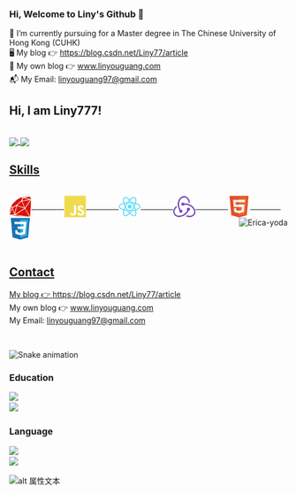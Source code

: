 ###  Hi, Welcome to Liny's Github 👋

<!--
**Liny777/Liny777** is a ✨ _special_ ✨ repository because its `README.md` (this file) appears on your GitHub profile.

Here are some ideas to get you started:

- 🔭 I’m currently working on ...
- 🌱 I’m currently learning ...
- 👯 I’m looking to collaborate on ...
- 🤔 I’m looking for help with ...
- 💬 Ask me about ...
- 📫 How to reach me: ...
- 😄 Pronouns: ...
- ⚡ Fun fact: ...
查看表情包网址 https://www.unicode.org/emoji/charts/full-emoji-list.html#1f600
卡牌生成网址：https://shields.io
-->

 📑 I’m currently pursuing for a Master degree in The Chinese University of Hong Kong (CUHK)  
 🖥 My blog 👉 https://blog.csdn.net/Liny77/article  
 💬 My own blog 👉 www.linyouguang.com  
 📬 My Email: linyouguang97@gmail.com
 
 ## Hi, I am Liny777! 
</br>

 <div>
  <a href="https://github.com/liny777">
   <img align="center" height="170" src="https://github-readme-stats.vercel.app/api/top-langs/?username=liny777&layout=compact&langs_count=16&theme=dracula"/>
  <img align="center" src="https://github-readme-stats.vercel.app/api?username=liny777&show_icons=true&theme=dracula&include_all_commits=true&count_private=true&hide=issues"/>
</div>
 
 ## Skills
<div style="display: inline_block"><br>
  <img height="40" align="center" alt="Erica-Ruby" height="30" width="40" src="https://raw.githubusercontent.com/devicons/devicon/master/icons/ruby/ruby-plain.svg">
 &nbsp;&nbsp;&nbsp;&nbsp;&nbsp;&nbsp;&nbsp;&nbsp;&nbsp;&nbsp;&nbsp;&nbsp;&nbsp;
  <img height="40" align="center" alt="Erica-Js" height="30" width="40" src="https://raw.githubusercontent.com/devicons/devicon/master/icons/javascript/javascript-plain.svg">
 &nbsp;&nbsp;&nbsp;&nbsp;&nbsp;&nbsp;&nbsp;&nbsp;&nbsp;&nbsp;&nbsp;&nbsp;&nbsp;
  <img height="40" align="center" alt="Erica-React" height="30" width="40" src="https://raw.githubusercontent.com/devicons/devicon/master/icons/react/react-original.svg">
 &nbsp;&nbsp;&nbsp;&nbsp;&nbsp;&nbsp;&nbsp;&nbsp;&nbsp;&nbsp;&nbsp;&nbsp;&nbsp;
  <img height="40" align="center" alt="Erica-Redux" height="30" width="40" src="https://raw.githubusercontent.com/devicons/devicon/master/icons/redux/redux-original.svg">
 &nbsp;&nbsp;&nbsp;&nbsp;&nbsp;&nbsp;&nbsp;&nbsp;&nbsp;&nbsp;&nbsp;&nbsp;&nbsp;
  <img height="40" align="center" alt="Erica-HTML" height="30" width="40" src="https://raw.githubusercontent.com/devicons/devicon/master/icons/html5/html5-original.svg">
 &nbsp;&nbsp;&nbsp;&nbsp;&nbsp;&nbsp;&nbsp;&nbsp;&nbsp;&nbsp;&nbsp;&nbsp;&nbsp;
  <img height="40" align="center" alt="Erica-CSS" height="30" width="40" src="https://raw.githubusercontent.com/devicons/devicon/master/icons/css3/css3-original.svg">
  <img align="right" height="180em" alt="Erica-yoda" src="https://media.giphy.com/media/l44Qqz6gO6JiVV3pu/giphy.gif">
</div>
  
</br>

## Contact 
My blog 👉 https://blog.csdn.net/Liny77/article  
My own blog 👉 www.linyouguang.com  
My Email: linyouguang97@gmail.com
 </br>
 <div> 
</br>
 
  ![Snake animation](https://github.com/liny777/liny777/blob/output/github-contribution-grid-snake.svg)
 
</div>


 ### Education
 ![](https://img.shields.io/badge/北京邮电大学-物联网工程-blue)  
 ![](https://img.shields.io/badge/香港中文大学-信息工程-blueviolet)  
 ### Language
 ![](https://img.shields.io/badge/编程语言-Javascript-ff69b4?style=for-the-badge&logo=javascript)  
 ![](https://img.shields.io/badge/-Github-lightgrey?style=social&logo=github)
 
<!--  🚴 My website 👉 https://youguanglin.netlify.app   -->

![alt 属性文本](https://github.com/Liny777/Liny777/raw/master/2.png)
